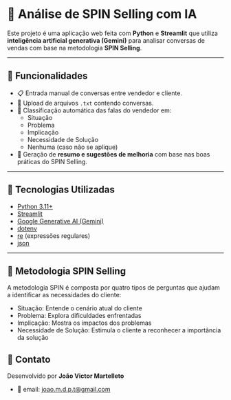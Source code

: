 # 🧩 Análise de SPIN Selling com IA

Este projeto é uma aplicação web feita com **Python** e **Streamlit** que utiliza **inteligência artificial generativa (Gemini)** para analisar conversas de vendas com base na metodologia **SPIN Selling**.

---

## 🚀 Funcionalidades

- 📋 Entrada manual de conversas entre vendedor e cliente.
- 📂 Upload de arquivos `.txt` contendo conversas.
- 🎯 Classificação automática das falas do vendedor em:
  - Situação
  - Problema
  - Implicação
  - Necessidade de Solução
  - Nenhuma (caso não se aplique)
- 📌 Geração de **resumo e sugestões de melhoria** com base nas boas práticas do SPIN Selling.

---

## 🧠 Tecnologias Utilizadas

- [Python 3.11+](https://www.python.org/)
- [Streamlit](https://streamlit.io/)
- [Google Generative AI (Gemini)](https://ai.google.dev/)
- [dotenv](https://pypi.org/project/python-dotenv/)
- [re](https://docs.python.org/3/library/re.html) (expressões regulares)
- [json](https://docs.python.org/3/library/json.html)

---


## 📘 Metodologia SPIN Selling

A metodologia SPIN é composta por quatro tipos de perguntas que ajudam a identificar as necessidades do cliente:

- Situação: Entende o cenário atual do cliente
- Problema: Explora dificuldades enfrentadas
- Implicação: Mostra os impactos dos problemas
- Necessidade de Solução: Estimula o cliente a reconhecer a importância da solução

## 🤝 Contato
Desenvolvido por **João Victor Martelleto**
- 📧 email: joao.m.d.p.t@gmail.com
